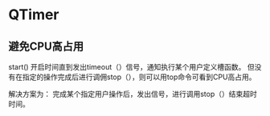 # QTimer

## 避免CPU高占用
start() 开启时间直到发出timeout（）信号，通知执行某个用户定义槽函数。
但没有在指定的操作完成后进行调佣stop（），则可以用top命令可看到CPU高占用。

解决方案为：
完成某个指定用户操作后，发出信号，进行调用stop（）结束超时时间。
